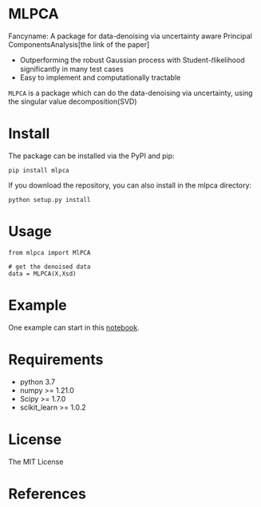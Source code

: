 # MLPCA
Fancyname: A package for data-denoising via uncertainty aware Principal ComponentsAnalysis[the link of the paper]

- Outperforming the robust Gaussian process with Student-𝑡likelihood significantly in many test cases
- Easy to implement and computationally tractable

`MLPCA` is a package which can do the data-denoising via uncertainty, using the singular value decomposition(SVD)
# Install
The package can be installed via the PyPI and pip:
```
pip install mlpca
```
If you download the repository, you can also install in the mlpca directory:
```
python setup.py install
```
# Usage
```
from mlpca import MlPCA

# get the denoised data
data = MLPCA(X,Xsd)
```

# Example
One example can start in this [notebook](https://github.com/pengchen1019/MLPCA/blob/main/tests/test_mlpca.ipynb).

# Requirements
- python 3.7
- numpy >= 1.21.0
- Scipy >= 1.7.0
- scikit_learn >= 1.0.2
# License
The MIT License
# References
